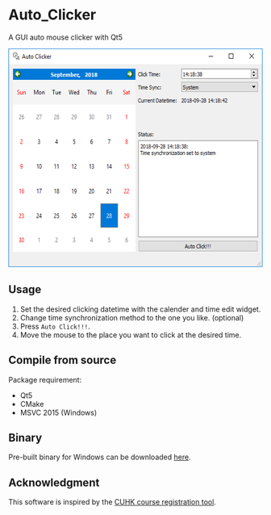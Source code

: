 # Auto_Clicker

A GUI auto mouse clicker with Qt5

<p align="center"> 
<img src="./screen_cap.png" width="566px" height="433px" title="Result"/>
</p>

## Usage
1. Set the desired clicking datetime with the calender and time edit widget.
2. Change time synchronization method to the one you like. (optional)
2. Press `Auto Click!!!`.
3. Move the mouse to the place you want to click at the desired time.

## Compile from source
Package requirement:
- Qt5
- CMake
- MSVC 2015 (Windows)

## Binary
Pre-built binary for Windows can be downloaded [here]().

## Acknowledgment
This software is inspired by the [CUHK course registration tool](https://www.facebook.com/CUHKSecrets/photos/a.383493881754733/1023149624455819/?type=1&theater).